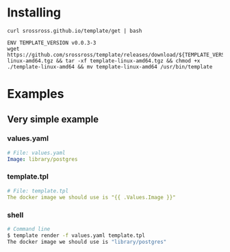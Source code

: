 
# Installing

```
curl srossross.github.io/template/get | bash
```

```
ENV TEMPLATE_VERSION v0.0.3-3
wget https://github.com/srossross/template/releases/download/${TEMPLATE_VERSION}/template-linux-amd64.tgz && tar -xf template-linux-amd64.tgz && chmod +x ./template-linux-amd64 && mv template-linux-amd64 /usr/bin/template
```

# Examples

## Very simple example

### values.yaml
```yaml
# File: values.yaml
Image: library/postgres
```

### template.tpl
```yaml
# File: template.tpl
The docker image we should use is "{{ .Values.Image }}"
```

### shell

```sh
# Command line
$ template render -f values.yaml template.tpl 
The docker image we should use is "library/postgres"
```
